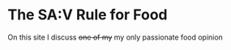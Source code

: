 # The SA:V Rule for Food

On this site I discuss <strike>one of my</strike> my only passionate food opinion
